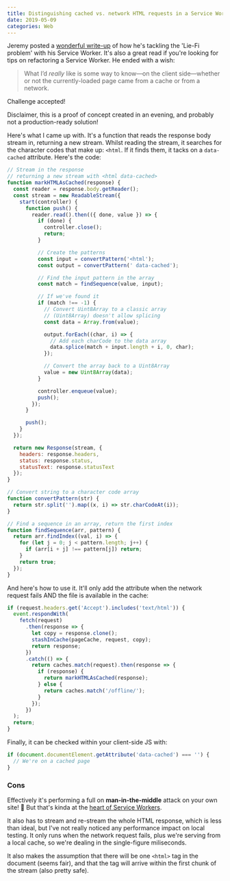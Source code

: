 ```yaml
---
title: Distinguishing cached vs. network HTML requests in a Service Worker
date: 2019-05-09
categories: Web
---
```


Jeremy posted a [wonderful write-up](https://adactio.com/journal/15122) of how he's tackling the 'Lie-Fi problem' with his Service Worker. It's also a great read if you're looking for tips on refactoring a Service Worker. He ended with a wish:

> What I’d _really_ like is some way to know—on the client side—whether or not the currently-loaded page came from a cache or from a network.

Challenge accepted!

Disclaimer, this is a proof of concept created in an evening, and probably not a production-ready solution!

Here's what I came up with. It's a function that reads the response body stream in, returning a new stream. Whilst reading the stream, it searches for the character codes that make up: `<html`. If it finds them, it tacks on a `data-cached` attribute. Here's the code:

```js
// Stream in the response
// returning a new stream with <html data-cached>
function markHTMLAsCached(response) {
  const reader = response.body.getReader();
  const stream = new ReadableStream({
    start(controller) {
      function push() {
        reader.read().then(({ done, value }) => {
          if (done) {
            controller.close();
            return;
          }

          // Create the patterns
          const input = convertPattern('<html');
          const output = convertPattern(' data-cached');

          // Find the input pattern in the array
          const match = findSequence(value, input);

          // If we've found it
          if (match !== -1) {
            // Convert Uint8Array to a classic array
            // (Uint8Array) doesn't allow splicing
            const data = Array.from(value);

            output.forEach((char, i) => {
              // Add each charCode to the data array
              data.splice(match + input.length + i, 0, char);
            });

            // Convert the array back to a Uint8Array
            value = new Uint8Array(data);
          }

          controller.enqueue(value);
          push();
        });
      }

      push();
    }
  });

  return new Response(stream, {
    headers: response.headers,
    status: response.status,
    statusText: response.statusText
  });
}

// Convert string to a character code array
function convertPattern(str) {
  return str.split('').map((x, i) => str.charCodeAt(i));
}

// Find a sequence in an array, return the first index
function findSequence(arr, pattern) {
  return arr.findIndex((val, i) => {
    for (let j = 0; j < pattern.length; j++) {
      if (arr[i + j] !== pattern[j]) return;
    }
    return true;
  });
}
```

And here's how to use it. It'll only add the attribute when the network request fails AND the file is available in the cache:

```js
if (request.headers.get('Accept').includes('text/html')) {
  event.respondWith(
    fetch(request)
      .then(response => {
        let copy = response.clone();
        stashInCache(pageCache, request, copy);
        return response;
      })
      .catch(() => {
        return caches.match(request).then(response => {
          if (response) {
            return markHTMLAsCached(response);
          } else {
            return caches.match('/offline/');
          }
        });
      })
  );
  return;
}
```

Finally, it can be checked within your client-side JS with:

```js
if (document.documentElement.getAttribute('data-cached') === '') {
  // We're on a cached page
}
```

### Cons

Effectively it's performing a full on **man-in-the-middle** attack on your own site! 😬 But that's kinda at the [heart of Service Workers](https://adactio.com/articles/13796).

It also has to stream and re-stream the whole HTML response, which is less than ideal, but I've not really noticed any performance impact on local testing. It only runs when the network request fails, plus we're serving from a local cache, so we're dealing in the single-figure miliseconds.

It also makes the assumption that there will be one `<html>` tag in the document (seems fair), and that the tag will arrive within the first chunk of the stream (also pretty safe).
